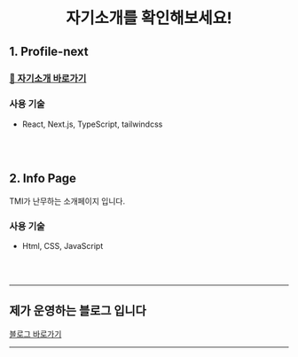 # <p align="center">자기소개를 확인해보세요!

## 1. Profile-next

### <a href="https://profile-next-two.vercel.app/" :target="_blank">📎 자기소개 바로가기</a>

### 사용 기술

- React, Next.js, TypeScript, tailwindcss

<br/>
<br/>

## 2. Info Page

<!-- <a href="https://zhwltlr.github.io/info/">자기소개 바로가기</a> -->

<p>TMI가 난무하는 소개페이지 입니다.</p>

### 사용 기술

- Html, CSS, JavaScript

<br/>
<br/>

---

## 제가 운영하는 블로그 입니다

<a href="https://blog.naver.com/zhwltlr" :target="_blank">블로그 바로가기</a>

---
